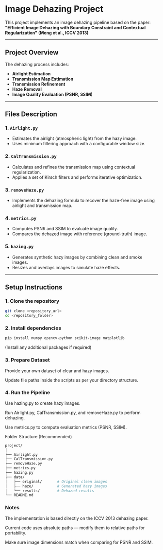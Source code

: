 # Image Dehazing Project

This project implements an image dehazing pipeline based on the paper:  
**"Efficient Image Dehazing with Boundary Constraint and Contextual Regularization" (Meng et al., ICCV 2013)**

---

## Project Overview

The dehazing process includes:

- **Airlight Estimation**  
- **Transmission Map Estimation**  
- **Transmission Refinement**  
- **Haze Removal**  
- **Image Quality Evaluation (PSNR, SSIM)**

---

## Files Description

### 1. `Airlight.py`

- Estimates the airlight (atmospheric light) from the hazy image.
- Uses minimum filtering approach with a configurable window size.

### 2. `CalTransmission.py`

- Calculates and refines the transmission map using contextual regularization.
- Applies a set of Kirsch filters and performs iterative optimization.

### 3. `removeHaze.py`

- Implements the dehazing formula to recover the haze-free image using airlight and transmission map.

### 4. `metrics.py`

- Computes PSNR and SSIM to evaluate image quality.
- Compares the dehazed image with reference (ground-truth) image.

### 5. `hazing.py`

- Generates synthetic hazy images by combining clean and smoke images.
- Resizes and overlays images to simulate haze effects.

---

## Setup Instructions

### 1. Clone the repository

```bash
git clone <repository_url>
cd <repository_folder>
```

### 2. Install dependencies
``` bash
pip install numpy opencv-python scikit-image matplotlib
```
(Install any additional packages if required)

### 3. Prepare Dataset
Provide your own dataset of clear and hazy images.

Update file paths inside the scripts as per your directory structure.

### 4. Run the Pipeline
Use hazing.py to create hazy images.

Run Airlight.py, CalTransmission.py, and removeHaze.py to perform dehazing.

Use metrics.py to compute evaluation metrics (PSNR, SSIM).

Folder Structure (Recommended)
```bash
project/
│
├── Airlight.py
├── CalTransmission.py
├── removeHaze.py
├── metrics.py
├── hazing.py
├── data/
│   ├── original/       # Original clean images
│   ├── haze/           # Generated hazy images
│   └── results/        # Dehazed results
└── README.md
```
### Notes
The implementation is based directly on the ICCV 2013 dehazing paper.

Current code uses absolute paths — modify them to relative paths for portability.

Make sure image dimensions match when comparing for PSNR and SSIM.
